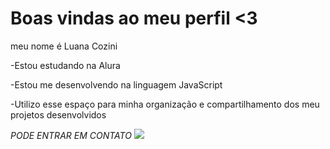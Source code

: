  # Boas vindas ao meu perfil <3
 meu nome é Luana Cozini
 
 -Estou estudando na Alura
 
 -Estou me desenvolvendo na linguagem JavaScript
 
 -Utilizo esse espaço para minha organização e compartilhamento dos meu projetos desenvolvidos
 
 _PODE ENTRAR EM CONTATO_
![](link)
